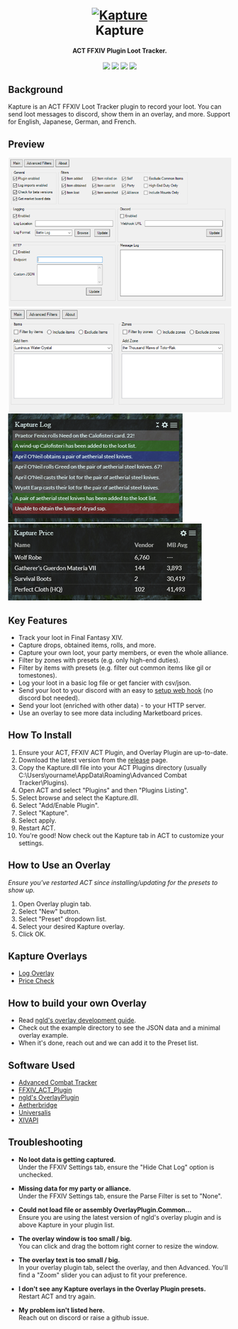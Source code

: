 <h1 align="center">
  <br><a href="https://github.com/kalilistic/kapture"><img src="img/bannerIcon.png" alt="Kapture"></a>
  <br>Kapture<br>
</h1>
<h4 align="center">ACT FFXIV Plugin Loot Tracker.</h4>

<p align="center">
  <a href="https://github.com/kalilistic/kapture/releases/latest"><img src="https://img.shields.io/github/v/release/kalilistic/kapture"></a>
  <a href="https://github.com/kalilistic/kapture/releases"><img src="https://img.shields.io/github/v/release/kalilistic/kapture?include_prereleases&label=beta"></a>  
  <a href="https://github.com/kalilistic/kapture/blob/master/LICENSE"><img src="https://img.shields.io/github/license/kalilistic/kapture?color=lightgrey"></a>
  <a href="https://discord.gg/ftn4k7x"><img src="https://img.shields.io/badge/chat-on%20discord-7289da.svg"></a>
</p>

## Background

Kapture is an ACT FFXIV Loot Tracker plugin to record your loot. You can send loot messages to discord, show them in an overlay, and more. Support for English, Japanese, German, and French.

## Preview

![image](img/preview1.png)<br>
![image](img/preview2.png)<br>
![image](img/preview3.png)
![image](img/preview4.png)

## Key Features

* Track your loot in Final Fantasy XIV.
* Capture drops, obtained items, rolls, and more.
* Capture your own loot, your party members, or even the whole alliance.
* Filter by zones with presets (e.g. only high-end duties).
* Filter by items with presets (e.g. filter out common items like gil or tomestones).
* Log your loot in a basic log file or get fancier with csv/json.
* Send your loot to your discord with an easy to [setup web hook](https://support.discordapp.com/hc/en-us/articles/228383668-Intro-to-Webhooks) (no discord bot needed).
* Send your loot (enriched with other data) - to your HTTP server.
* Use an overlay to see more data including Marketboard prices.


## How To Install

1. Ensure your ACT, FFXIV ACT Plugin, and Overlay Plugin are up-to-date.
2. Download the latest version from the [release](https://github.com/kalilistic/Kapture/releases/latest) page.
3. Copy the Kapture.dll file into your ACT Plugins directory (usually C:\Users\yourname\AppData\Roaming\Advanced Combat Tracker\Plugins).
4. Open ACT and select "Plugins" and then "Plugins Listing".
5. Select browse and select the Kapture.dll.
6. Select "Add/Enable Plugin".
7. Select "Kapture".
8. Select apply.
9. Restart ACT.
10. You're good! Now check out the Kapture tab in ACT to customize your settings.

## How to Use an Overlay
*Ensure you've restarted ACT since installing/updating for the presets to show up.*
1. Open Overlay plugin tab.
2. Select "New" button.
3. Select "Preset" dropdown list.
4. Select your desired Kapture overlay.
5. Click OK.

## Kapture Overlays
* <a href="https://github.com/kalilistic/kapture-log-overlay">Log Overlay</a>
* <a href="https://github.com/kalilistic/kapture-price-overlay">Price Check</a>

## How to build your own Overlay
* Read <a href="https://ngld.github.io/OverlayPlugin/devs/">ngld's overlay development guide</a>.
* Check out the example directory to see the JSON data and a minimal overlay example.
* When it's done, reach out and we can add it to the Preset list.

## Software Used

* <a href="https://github.com/EQAditu/AdvancedCombatTracker">Advanced Combat Tracker</a>
* <a href="https://github.com/ravahn/FFXIV_ACT_Plugin">FFXIV_ACT_Plugin</a>
* <a href="https://github.com/ngld/OverlayPlugin">ngld's OverlayPlugin</a>
* <a href="https://github.com/kalilistic/Aetherbridge">Aetherbridge</a>
* <a href="https://github.com/Universalis-FFXIV/Universalis">Universalis</a>
* <a href="https://xivapi.com/docs/Icons">XIVAPI</a>

## Troubleshooting
* **No loot data is getting captured.**<br>
  Under the FFXIV Settings tab, ensure the "Hide Chat Log" option is unchecked.

* **Missing data for my party or alliance.**<br>
  Under the FFXIV Settings tab, ensure the Parse Filter is set to "None".

* **Could not load file or assembly OverlayPlugin.Common...**<br>
  Ensure you are using the latest version of ngld's overlay plugin and is above Kapture in your plugin list.
  
* **The overlay window is too small / big.**<br>
  You can click and drag the bottom right corner to resize the window.
  
* **The overlay text is too small / big.**<br>
  In your overlay plugin tab, select the overlay, and then Advanced. You'll find a "Zoom" slider you can adjust to fit your preference.

* **I don't see any Kapture overlays in the Overlay Plugin presets.**<br>
  Restart ACT and try again.
  
* **My problem isn't listed here.**<br>
  Reach out on discord or raise a github issue.
